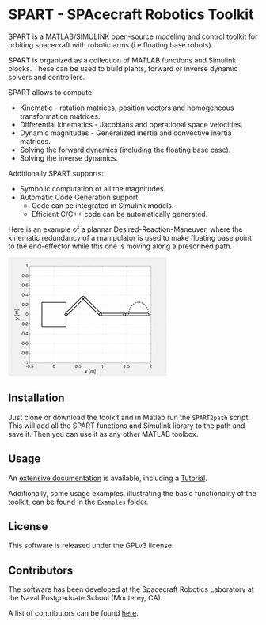 # SPART - SPAcecraft Robotics Toolkit

SPART is a MATLAB/SIMULINK open-source modeling and control toolkit for orbiting spacecraft with robotic arms (i.e floating base robots).

SPART is organized as a collection of MATLAB functions and Simulink blocks. These can be used to build plants, forward or inverse dynamic solvers and controllers.

SPART allows to compute:
* Kinematic - rotation matrices, position vectors and homogeneous transformation matrices.
* Differential kinematics - Jacobians and operational space velocities.
* Dynamic magnitudes - Generalized inertia and convective inertia matrices.
* Solving the forward dynamics (including the floating base case).
* Solving the inverse dynamics.

Additionally SPART supports:
* Symbolic computation of all the magnitudes.
* Automatic Code Generation support.
	* Code can be integrated in Simulink models.
	* Efficient C/C++ code can be automatically generated.


Here is an example of a plannar Desired-Reaction-Maneuver, where the kinematic redundancy of a manipulator is used to make floating base point to the end-effector while this one is moving along a prescribed path.

![DRM](DRM.gif "Desired-Reaction Maneuver")



## Installation

Just clone or download the toolkit and in Matlab run the `SPART2path` script. This will add all the SPART functions and Simulink library to the path and save it. Then you can use it as any other MATLAB toolbox.

## Usage

An [extensive documentation](http://spart.readthedocs.org) is available, including a [Tutorial](http://spart.readthedocs.io/en/latest/Tutorial.html).

Additionally, some usage examples, illustrating the basic functionality of the toolkit, can be found in the `Examples` folder.

## License

This software is released under the GPLv3 license.

## Contributors

The software has been developed at the Spacecraft Robotics Laboratory at the Naval Postgraduate School (Monterey, CA).

A list of contributors can be found [here](contributors.md).


